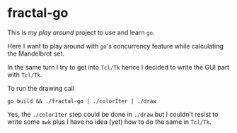 # fractal-go
This is my *play around* project to use and learn `go`.

Here I want to play around with `go`'s concurrency feature
while calculating the Mandelbrot set.

In the same turn I try to get into `Tcl/Tk` hence I decided to
write the GUI part with `Tcl/Tk`.

To run the drawing call

	go build && ./fractal-go | ./colorIter | ./draw

Yes, the `./colorIter` step could be done in `./draw` but I couldn't resist to
write some `awk` plus I have no idea (yet) how to do the same in `Tcl/Tk`.
